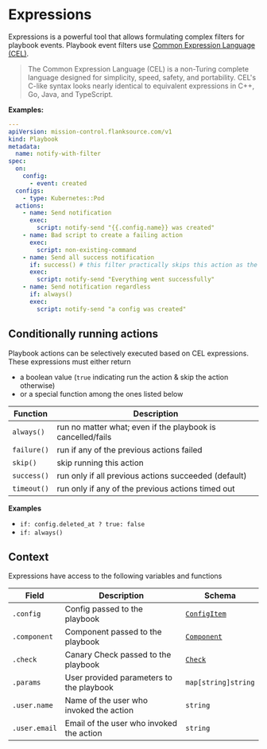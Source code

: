 # Expressions

Expressions is a powerful tool that allows formulating complex filters for playbook events. Playbook event filters use [Common Expression Language (CEL)](https://github.com/google/cel-go).

> The Common Expression Language (CEL) is a non-Turing complete language designed for simplicity, speed, safety, and portability. CEL's C-like syntax looks nearly identical to equivalent expressions in C++, Go, Java, and TypeScript.

**Examples:**

```yaml title="notify-with-filter.yaml"
---
apiVersion: mission-control.flanksource.com/v1
kind: Playbook
metadata:
  name: notify-with-filter
spec:
  on:
    config:
      - event: created
  configs:
    - type: Kubernetes::Pod
  actions:
    - name: Send notification
      exec:
        script: notify-send "{{.config.name}} was created"
    - name: Bad script to create a failing action
      exec:
        script: non-existing-command
    - name: Send all success notification
      if: success() # this filter practically skips this action as the second action above always fails
      exec:
        script: notify-send "Everything went successfully"
    - name: Send notification regardless
      if: always()
      exec:
        script: notify-send "a config was created"
```

## Conditionally running actions

Playbook actions can be selectively executed based on CEL expressions. These expressions must either return

- a boolean value (`true` indicating run the action & skip the action otherwise)
- or a special function among the ones listed below

| Function    | Description                                                 |
| ----------- | ----------------------------------------------------------- |
| `always()`  | run no matter what; even if the playbook is cancelled/fails |
| `failure()` | run if any of the previous actions failed                   |
| `skip()`    | skip running this action                                    |
| `success()` | run only if all previous actions succeeded (default)        |
| `timeout()` | run only if any of the previous actions timed out           |

**Examples**

- `if: config.deleted_at ? true: false`
- `if: always()`

## Context

Expressions have access to the following variables and functions

| Field       | Description                              | Schema                                       |
| ----------- | ---------------------------------------- | -------------------------------------------- |
| `.config`    | Config passed to the playbook            | [`ConfigItem`](/reference/config-db/config-item) |
| `.component` | Component passed to the playbook         | [`Component`](/reference/topology/components)    |
| `.check`     | Canary Check passed to the playbook      | [`Check`](/reference/canary-checker/check)            |
| `.params`    | User provided parameters to the playbook | `map[string]string`                          |
| `.user.name`    | Name of the user who invoked the action | `string`                          |
| `.user.email`    | Email of the user who invoked the action | `string`                          |


